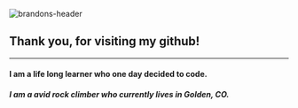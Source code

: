 ![brandons-header](https://user-images.githubusercontent.com/79122583/117515848-b133ae80-af54-11eb-9db9-2cd8e2686333.png)
## Thank you, for visiting my github!
---
#### I am a life long learner who one day decided to code.
##### I am a avid rock climber who currently lives in Golden, CO.

